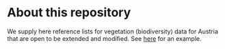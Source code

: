 About this repository
=====================

We supply here reference lists for vegetation (biodiversity) data for Austria that are open to be extended and modified. See [here](https://github.com/kardinal-eros/vegsoup-standards/tree/master/austrian%20standard%20list%202008) for an example.
